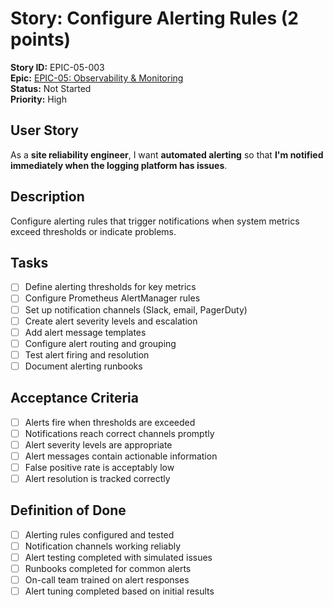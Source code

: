 # Story: Configure Alerting Rules (2 points)

**Story ID:** EPIC-05-003  
**Epic:** [EPIC-05: Observability & Monitoring](../epic-05.md)  
**Status:** Not Started  
**Priority:** High

## User Story

As a **site reliability engineer**, I want **automated alerting** so that **I'm notified immediately when the logging platform has issues**.

## Description

Configure alerting rules that trigger notifications when system metrics exceed thresholds or indicate problems.

## Tasks

- [ ] Define alerting thresholds for key metrics
- [ ] Configure Prometheus AlertManager rules
- [ ] Set up notification channels (Slack, email, PagerDuty)
- [ ] Create alert severity levels and escalation
- [ ] Add alert message templates
- [ ] Configure alert routing and grouping
- [ ] Test alert firing and resolution
- [ ] Document alerting runbooks

## Acceptance Criteria

- [ ] Alerts fire when thresholds are exceeded
- [ ] Notifications reach correct channels promptly
- [ ] Alert severity levels are appropriate
- [ ] Alert messages contain actionable information
- [ ] False positive rate is acceptably low
- [ ] Alert resolution is tracked correctly

## Definition of Done

- [ ] Alerting rules configured and tested
- [ ] Notification channels working reliably
- [ ] Alert testing completed with simulated issues
- [ ] Runbooks completed for common alerts
- [ ] On-call team trained on alert responses
- [ ] Alert tuning completed based on initial results
